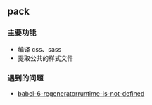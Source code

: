 ## pack


### 主要功能

* 编译 css、sass
* 提取公共的样式文件



### 遇到的问题

* [babel-6-regeneratorruntime-is-not-defined](https://stackoverflow.com/questions/33527653/babel-6-regeneratorruntime-is-not-defined)
